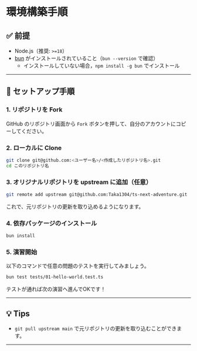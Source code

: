 # 環境構築手順

## ✅ 前提

- Node.js（推奨: `>=18`）
- [bun](https://bun.sh) がインストールされていること（`bun --version` で確認）
  - インストールしていない場合，`npm install -g bun` でインストール

---

## 🚀 セットアップ手順

### 1. リポジトリを Fork

GitHub のリポジトリ画面から `Fork` ボタンを押して、自分のアカウントにコピーしてください。

### 2. ローカルに Clone

```bash
git clone git@github.com:<ユーザー名>/<作成したリポジトリ名>.git
cd このリポジトリ名
```

### 3. オリジナルリポジトリを upstream に追加（任意）

```bash
git remote add upstream git@github.com:Taka1304/ts-next-adventure.git
```

これで、元リポジトリの更新を取り込めるようになります。

### 4. 依存パッケージのインストール

```bash
bun install
```

### 5. 演習開始

以下のコマンドで任意の問題のテストを実行してみましょう。

```bash
bun test tests/01-hello-world.test.ts
```

テストが通れば次の演習へ進んでOKです！

---

## 💡 Tips

- `git pull upstream main` で元リポジトリの更新を取り込むことができます。

---
